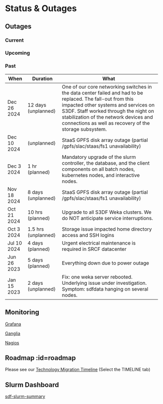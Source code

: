 # Status & Outages

## Outages

### Current


### Upcoming


### Past

|When	|Duration | What	|
| --- | --- | --- |
|Dec 26 2024| 12 days (unplanned)|One of our core networking switches in the data center failed and had to be replaced. The fall-out from this impacted other systems and services on S3DF. Staff worked through the night on stabilization of the network devices and connections as well as recovery of the storage subsystem.|
|Dec 10 2024|(unplanned)|StaaS GPFS disk array outage (partial /gpfs/slac/staas/fs1 unavailability)|
| Dec 3 2024 | 1 hr (planned) | Mandatory upgrade of the slurm controller, the database, and the client components on all batch nodes, kubernetes nodes, and interactive nodes.
|Nov 18 2024|8 days (unplanned)|StaaS GPFS disk array outage (partial /gpfs/slac/staas/fs1 unavailability)|
|Oct 21 2024	|10 hrs (planned)| Upgrade to all S3DF Weka clusters. We do NOT anticipate service interruptions.
|Oct 3 2024	|1.5 hrs (unplanned)| Storage issue impacted home directory access and SSH logins
|Jul 10 2024	|4 days (planned)| Urgent electrical maintenance is required in SRCF datacenter
|Jun 26 2023	|5 days (planned)| Everything down due to power outage|
|Jan 15 2023 | 2 days (unplanned) | Fix: one weka server rebooted. Underlying issue under investigation. Symptom: sdfdata hanging on several nodes.|


## Monitoring

[Grafana](http://grafana.slac.stanford.edu)

[Ganglia](http://ganglia.slac.stanford.edu)

[Nagios](http://nagios.slac.stanford.edu)
<!---
[InfluxDb](http://influxdb.slac.stanford.edu)

[Prometheus](http://prometheus.slac.stanford.edu)
-->

## Roadmap :id=roadmap

Please see our [Technology Migration Timeline](https://docs.google.com/spreadsheets/d/1ZIZC7g9TghhBINfdOD2JoNQCR5SSlj6TQaPqWPxPzQA/edit?usp=sharing)
(Select the TIMELINE tab)

## Slurm Dashboard

[sdf-slurm-summary](https://grafana.slac.stanford.edu/d/YW8wlINMk/sdf-slurm-summary?orgId=1&refresh=60s&theme=light&kiosk ':include :type=iframe width=100% height=850px')

